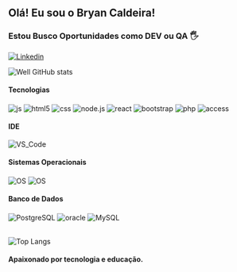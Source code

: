 
## Olá! Eu sou o Bryan Caldeira! 

### Estou Busco Oportunidades como DEV ou QA 🖐️

[![Linkedin](https://img.shields.io/badge/LinkedIn-0077B5?style=for-the-badge&logo=linkedin&logoColor=white)](https://www.linkedin.com/in/bryan-caldeira-dev/)

![Well GitHub stats](https://github-readme-stats.vercel.app/api?username=bryn1910&show_icons=true&theme=dracula&count_private=true)

#### Tecnologias
<div style="display: inline_block">
  <img align="center" alt="js" src="https://img.shields.io/badge/JavaScript-F7DF1E?style=for-the-badge&logo=javascript&logoColor=black" />
  <img align="center" alt="html5" src="https://img.shields.io/badge/HTML-239120?logo=html5&logoColor=white&style=for-the-badge" />
  <img align="center" alt="css" src="https://img.shields.io/badge/CSS-239120?logo=css3&logoColor=white&style=for-the-badge" />
  <img align="center" alt="node.js" src="https://img.shields.io/badge/Node.js-43853D?logo=node.js&logoColor=white&style=for-the-badge" />
  <img align="center" alt="react" src="https://img.shields.io/badge/React-20232A?logo=react&logoColor=61DAFB&style=for-the-badge" />
  <img align="center" alt="bootstrap" src="https://img.shields.io/badge/Bootstrap-563D7C?logo=bootstrap&logoColor=white&style=for-the-badge" />
  <img align="center" alt="php" src="https://img.shields.io/badge/PHP-777BB4?logo=php&logoColor=white&style=for-the-badge" />
  <img align="center" alt="access" src="https://img.shields.io/badge/Microsoft_Access-A4373A?logo=microsoft-access&logoColor=white&style=for-the-badge" />
</div>

#### IDE
<div style="display: inline_block">
  <img align="center" alt="VS_Code" src="https://img.shields.io/badge/VS_Code-007ACC?logo=visual-studio-code&logoColor=white&style=for-the-badge" />
</div>

#### Sistemas Operacionais
<div style="display: inline_block">
  <img align="center" alt="OS" src="https://img.shields.io/badge/Windows-017AD7?logo=windows&logoColor=white&style=for-the-badge" />
  <img align="center" alt="OS" src="https://img.shields.io/badge/Linux-E34F26?logo=linux&logoColor=black&style=for-the-badge" />
</div>

#### Banco de Dados
<div style="display: inline_block">
  <img align="center" alt="PostgreSQL" src="https://img.shields.io/badge/PostgreSQL-0052CC?style=for-the-badge&logo=postgresql&logoColor=white" />
  <img align="center" alt="oracle" src="https://img.shields.io/badge/oracle-E44C30?style=for-the-badge&logo=oracle&logoColor=white" />
  <img align="center" alt="MySQL" src="https://img.shields.io/badge/MySQL-20232A?logo=mysql&logoColor=white&style=for-the-badge" />
</div></br>

![Top Langs](https://github-readme-stats.vercel.app/api/top-langs/?username=bryn1910&layout=compact)

#### Apaixonado por tecnologia e educação.
